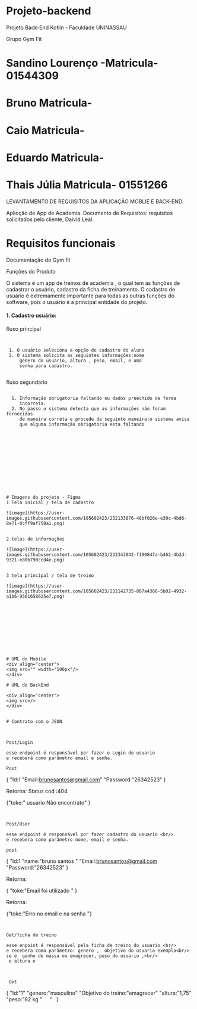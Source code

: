 # Projeto-backend
Projeto Back-End Kotlin - Faculdade UNINASSAU

Grupo Gym Fit

# Sandino Lourenço -Matricula- 01544309
# Bruno Matricula-
# Caio Matricula-
# Eduardo Matricula-          
# Thais Júlia Matricula- 01551266

LEVANTAMENTO DE REQUISITOS DA APLICAÇÃO MOBLIE E BACK-END.

Aplicção de App de Academia.
Documento de Requisitos: requisitos solicitados pelo cliente, Daivid Leal.

# Requisitos funcionais

Documentação do Gym fit


Funções do Produto

O sistema é um app de treinos de  academia   , o qual tem as funções de cadastrar o usuário,
cadastro da ficha de treinamento. O cadastro de usuário é extremamente importante para
todas as outras funções do software, pois o usuário é a principal entidade do projeto.


<h4>1. Cadastro usuário:</h4>

<p>fluxo principal</p>
      
   ```
      
      
    1. O usuário seleciona a opção de cadastro do aluno
    2. O sistema solicita as seguintes informações:nome
        genero do usuario, altura , peso, email, e uma 
        senha para cadastro.
      

   ```
      
  <p>fluxo segundario</p>
  
  ```
  
    1. Informação obrigatoria faltando ou dados preechido de forma
       incorreta.
    2. No passo o sistema detecta que as informações não foram fornecidas
       de maneira correta e procede da seguinte maneira:o sistema avisa
       que alguma informação obrigatoria esta faltando
        
  
  
      
      
  







# Imagens do projeto - Figma
1 Tela inicial / tela de cadastro

 ![image](https://user-images.githubusercontent.com/105602423/232133876-48bf026e-e30c-4bd6-8e71-0cff9af750a1.png)
 
 
 2 telas de informações
 
![image](https://user-images.githubusercontent.com/105602423/232343042-f190847a-b462-4b2d-9321-e80b790ccd4e.png)


 3 tela principal / tela de treino 

 ![image](https://user-images.githubusercontent.com/105602423/232142735-867a4368-5b02-4932-a1b6-9561658625e7.png)
 
 
 
 







# UML do Mobile
<div align="center">
<img src="" width="500px"/>
</div>

# UML do BackEnd

<div align="center">
<img src=/>
</div>


# Contrato com o JSON



Post/Login

esse endpoint é responsável por fazer o Login do usuario   
e receberá como parâmetro email e senha.

Post

```
{ "Id:1
  "Email:brunosantos@gmail.com"
  "Password:"26342523"
}  


Retorna:
Status cod :404


{"toke:" usuario Não encontrato" }

```


Post/User

esse endpoint é responsável por fazer cadastro do usuario <br/>
e recebera como parâmetro nome, email e senha.

post

```


{ "Id:1
  "name:"bruno santos "
  "Email:brunosantos@gmail.com
  "Password:"26342523"
}  

Retorna:


{ "toke:"Email foi utilizado " }


Retorna:


{"toke:"Erro no email e na senha "}

```


Get/ficha de treino

esse enpoint é responsável pela ficha de treino do usuario <br/>
e recebera como parâmetro: genero ,  objetivo do usuario exemplo<br/>
se e  ganho de massa ou emagrecer, peso do usuario ,<br/>
 e altura e 
 
 

 Get 

 ```
 { "Id:"1"
   "genero:"masculino"
   "Objetivo do treino:"emagrecer"
   "altura:"1,75"
   "peso:"82 kg " 
   "
  }
  

```
